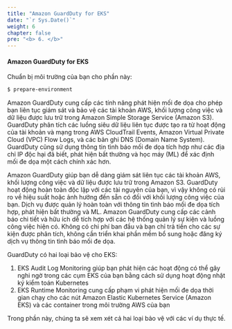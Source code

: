 ```yaml
---
title: "Amazon GuardDuty for EKS"
date: "`r Sys.Date()`"
weight: 6
chapter: false
pre: "<b> 6. </b>"
---
```


#### Amazon GuardDuty for EKS

Chuẩn bị môi trường của bạn cho phần này:

```bash timeout=300 wait=30
$ prepare-environment
```

Amazon GuardDuty cung cấp các tính năng phát hiện mối đe dọa cho phép bạn liên tục giám sát và bảo vệ các tài khoản AWS, khối lượng công việc và dữ liệu được lưu trữ trong Amazon Simple Storage Service (Amazon S3). GuardDuty phân tích các luồng siêu dữ liệu liên tục được tạo ra từ hoạt động của tài khoản và mạng trong AWS CloudTrail Events, Amazon Virtual Private Cloud (VPC) Flow Logs, và các bản ghi DNS (Domain Name System). GuardDuty cũng sử dụng thông tin tình báo mối đe dọa tích hợp như các địa chỉ IP độc hại đã biết, phát hiện bất thường và học máy (ML) để xác định mối đe dọa một cách chính xác hơn.

Amazon GuardDuty giúp bạn dễ dàng giám sát liên tục các tài khoản AWS, khối lượng công việc và dữ liệu được lưu trữ trong Amazon S3. GuardDuty hoạt động hoàn toàn độc lập với các tài nguyên của bạn, vì vậy không có rủi ro về hiệu suất hoặc ảnh hưởng đến sẵn có đối với khối lượng công việc của bạn. Dịch vụ được quản lý hoàn toàn với thông tin tình báo mối đe dọa tích hợp, phát hiện bất thường và ML. Amazon GuardDuty cung cấp các cảnh báo chi tiết và hữu ích dễ tích hợp với các hệ thống quản lý sự kiện và luồng công việc hiện có. Không có chi phí ban đầu và bạn chỉ trả tiền cho các sự kiện được phân tích, không cần triển khai phần mềm bổ sung hoặc đăng ký dịch vụ thông tin tình báo mối đe dọa.

GuardDuty có hai loại bảo vệ cho EKS:
1. EKS Audit Log Monitoring giúp bạn phát hiện các hoạt động có thể gây nghi ngờ trong các cụm EKS của bạn bằng cách sử dụng hoạt động nhật ký kiểm toán Kubernetes
2. EKS Runtime Monitoring cung cấp phạm vi phát hiện mối đe dọa thời gian chạy cho các nút Amazon Elastic Kubernetes Service (Amazon EKS) và các container trong môi trường AWS của bạn

Trong phần này, chúng ta sẽ xem xét cả hai loại bảo vệ với các ví dụ thực tế.
